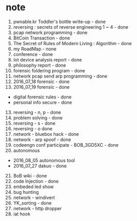 # note

1. pwnable.kr Toddler's bottle write-up - done
2. reversing : secrets of reverse engineering 1 ~ 4 - done
2. pcap network programming - done
3. BitCoin Transaction - done
4. The Secret of Rules of Modern Living : Algorithm - done
5. my RoadMap - none
6. conference - done
7. Iot device analysis report - done
8. philosophy report - done
9. forensic foldering program - done
10. network pcap send arp programming - done
11. 2016_07_18 forensic - done
12. 2016_07_19 forensic - done
  - digital forensic rules - done
  - personal info secure - done
13. reversing - n, p - done
14. problem solving - done
15. reversing - s - done
16. reversing - o done
17. network - bluebox hack - done
18. network - arp spoof - done
19. codeengn conf participate - BOB_3GD5XC - done
20. autonomous
  - 2016_08_05 autonomous tool
  - 2016_07_27 dakuo - done
21. BoB wiki - done
22. code Injection - done
23. embeded led show
24. bug hunting
25. network - windivert
26. YK_sorting - done
27. network - http dropper
28. iat hook
